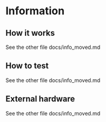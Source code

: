 # Information

## How it works

See the other file docs/info_moved.md

## How to test

See the other file docs/info_moved.md

## External hardware

See the other file docs/info_moved.md
